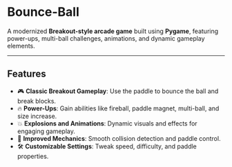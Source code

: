 # Bounce-Ball

A modernized **Breakout-style arcade game** built using **Pygame**, featuring power-ups, multi-ball challenges, animations, and dynamic gameplay elements.

---

## **Features**

- 🎮 **Classic Breakout Gameplay**: Use the paddle to bounce the ball and break blocks.  
- 🔥 **Power-Ups**: Gain abilities like fireball, paddle magnet, multi-ball, and size increase.  
- 💥 **Explosions and Animations**: Dynamic visuals and effects for engaging gameplay.  
- 🧠 **Improved Mechanics**: Smooth collision detection and paddle control.  
- 🛠️ **Customizable Settings**: Tweak speed, difficulty, and paddle properties.
